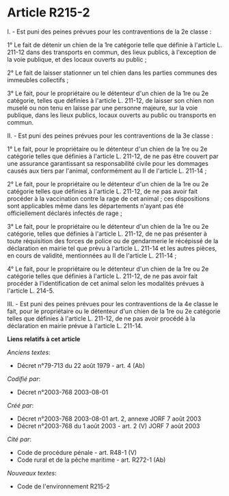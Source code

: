 # Article R215-2

I. - Est puni des peines prévues pour les contraventions de la 2e classe :

1° Le fait de détenir un chien de la 1re catégorie telle que définie à l'article L. 211-12 dans des transports en commun, des
lieux publics, à l'exception de la voie publique, et des locaux ouverts au public ;

2° Le fait de laisser stationner un tel chien dans les parties communes des immeubles collectifs ;

3° Le fait, pour le propriétaire ou le détenteur d'un chien de la 1re ou 2e catégorie, telles que définies à l'article L.
211-12, de laisser son chien non muselé ou non tenu en laisse par une personne majeure, sur la voie publique, dans les lieux
publics, locaux ouverts au public ou transports en commun.

II. - Est puni des peines prévues pour les contraventions de la 3e classe :

1° Le fait, pour le propriétaire ou le détenteur d'un chien de la 1re ou 2e catégorie telles que définies à l'article L.
211-12, de ne pas être couvert par une assurance garantissant sa responsabilité civile pour les dommages causés aux tiers par
l'animal, conformément au II de l'article L. 211-14 ;

2° Le fait, pour le propriétaire ou le détenteur d'un chien de la 1re ou 2e catégorie telles que définies à l'article L.
211-12, de ne pas avoir fait procéder à la vaccination contre la rage de cet animal ; ces dispositions sont applicables même
dans les départements n'ayant pas été officiellement déclarés infectés de rage ;

3° Le fait, pour le propriétaire ou le détenteur d'un chien de la 1re ou 2e catégorie, telles que définies à l'article L.
211-12, de ne pas présenter à toute réquisition des forces de police ou de gendarmerie le récépissé de la déclaration en
mairie tel que prévu à l'article L. 211-14 et les autres pièces, en cours de validité, mentionnées au II de l'article L.
211-14 ;

4° Le fait, pour le propriétaire ou le détenteur d'un chien de la 1re ou 2e catégorie telles que définies à l'article L.
211-12, de ne pas avoir fait procéder à l'identification de cet animal selon les modalités prévues à l'article L. 214-5.

III. - Est puni des peines prévues pour les contraventions de la 4e classe le fait, pour le propriétaire ou le détenteur d'un
chien de la 1re ou 2e catégorie telles que définies à l'article L. 211-12, de ne pas avoir procédé à la déclaration en mairie
prévue à l'article L. 211-14.

**Liens relatifs à cet article**

_Anciens textes_:

  - Décret n°79-713 du 22 août 1979 - art. 4 (Ab)

_Codifié par_:

  - Décret n°2003-768 2003-08-01

_Créé par_:

  - Décret n°2003-768 2003-08-01 art. 2, annexe JORF 7 août 2003
  - Décret n°2003-768 du 1 août 2003 - art. 2 (V) JORF 7 août 2003

_Cité par_:

  - Code de procédure pénale - art. R48-1 (V)
  - Code rural et de la pêche maritime - art. R272-1 (Ab)

_Nouveaux textes_:

  - Code de l'environnement R215-2
